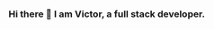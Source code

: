 ### Hi there 👋 I am Victor, a full stack developer.

<!--
**Gachenge/Gachenge** is a ✨ _special_ ✨ repository because its `README.md` (this file) appears on your GitHub profile.

Here are some ideas to get you started:

- 🔭 I’m currently working on Ivy
- 🌱 I’m currently learning Machine learning
- 👯 I’m looking to collaborate on Open source projects
- 🤔 I’m looking for help with Artificial Intelligence
- 💬 Ask me about Python, web development
- 📫 How to reach me: Email: gachenge1@gmail.com
- 😄 Pronouns: He/She
- ⚡ Fun fact: ...
-->
